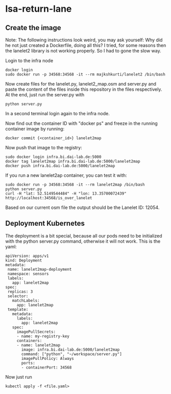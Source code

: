 # lsa-return-lane

## Create the image

Note: The following instructions look weird, you may ask yourself: Why did he not just created a Dockerfile, doing all this? I tried, for some reasons then the lanelet2 library is not working properly. So I had to gone the slow way.

Login to the infra node
```
docker login 
sudo docker run -p 34568:34568 -it --rm majkshkurti/lanelet2 /bin/bash
```
Now create files for the lanelet.py, lanelet2_map.osm and server.py and paste the content of the files inside this repository in the files respectively.
At the end, just run the server.py with
```
python server.py
```

In a second terminal login again to the infra node.

Now find out the container ID with "docker ps" and freeze in the running container image by running:
```
docker commit {<container_id>} lanelet2map
```

Now push that image to the registry:
```
sudo docker login infra.bi.dai-lab.de:5000
docker tag lanelet2map infra.bi.dai-lab.de:5000/lanelet2map
docker push infra.bi.dai-lab.de:5000/lanelet2map
```

If you run a new lanelet2ap container, you can test it with:
```
sudo docker run -p 34568:34568 -it --rm lanelet2map /bin/bash
python server.py
curl -H "lat: 52.5149544484" -H "lon: 13.35700072439" http://localhost:34568/is_over_lanelet
```
Based on our current osm file the output should be the Lanelet ID: 12054.



## Deployment Kubernetes
The deployment is a bit special, because all our pods need to be initialized with the python server.py command, otherwise it will not work.
This is the yaml:
```
apiVersion: apps/v1
kind: Deployment
metadata:
 name: lanelet2map-deployment
 namespace: sensors
 labels:
   app: lanelet2map
spec:
 replicas: 3
 selector:
   matchLabels:
     app: lanelet2map
 template:
   metadata:
     labels:
       app: lanelet2map
   spec:
     imagePullSecrets:
     - name: my-registry-key
     containers:
     - name: lanelet2map
       image: infra.bi.dai-lab.de:5000/lanelet2map
       command: ["python", "~/workspace/server.py"]
       imagePullPolicy: Always
       ports:
       - containerPort: 34568
```

Now just run
```
kubectl apply -f <file.yaml>
```